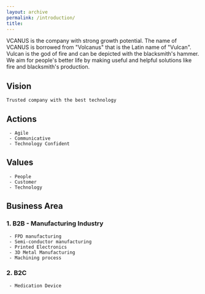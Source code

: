 ```yaml
---
layout: archive
permalink: /introduction/
title: 
---
```


VCANUS is the company with strong growth potential. The name of VCANUS is borrowed from "Volcanus" that is the Latin name of "Vulcan". Vulcan is the god of fire and can be depicted with the blacksmith's hammer. We aim for people's better life by making useful and helpful solutions like fire and blacksmith's production.

## Vision
```
Trusted company with the best technology
```

## Actions
```
 - Agile
 - Communicative
 - Technology Confident
```

## Values
```
 - People
 - Customer
 - Technology
```

## Business Area

### 1. B2B - Manufacturing Industry
```
 - FPD manufacturing
 - Semi-conductor manufacturing
 - Printed Electronics
 - 3D Metal Manufacturing
 - Machining process
```

### 2. B2C
```
 - Medication Device
```
